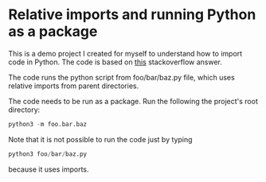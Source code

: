 # Relative imports and running Python as a package

This is a demo project I created for myself to understand how to import code in Python. The code is based on [this](https://stackoverflow.com/a/22250157/297131) stackoverflow answer.

The code runs the python script from foo/bar/baz.py file, which uses relative imports from parent directories.

The code needs to be run as a package. Run the following the project's root directory:


```Python
python3 -m foo.bar.baz
```

Note that it is not possible to run the code just by typing

```Python
python3 foo/bar/baz.py
```

because it uses imports.